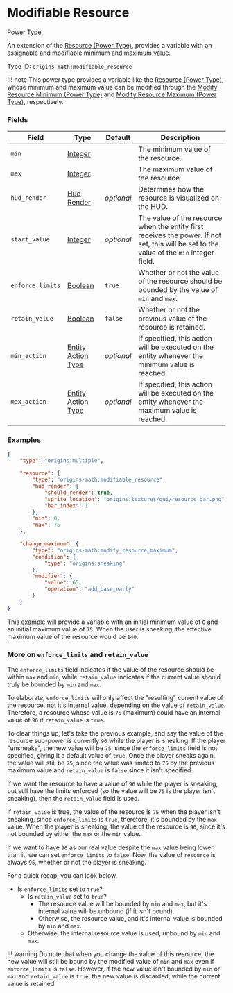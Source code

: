 # Modifiable Resource

[Power Type](../power_types.md)

An extension of the [Resource (Power Type)](https://origins.readthedocs.io/en/latest/types/power_types/resource/), provides a variable with an assignable and modifiable minimum and maximum value.

Type ID: `origins-math:modifiable_resource`

!!! note
    This power type provides a variable like the [Resource (Power Type)](https://origins.readthedocs.io/en/latest/types/power_types/resource/), whose minimum and maximum value can be modified through the [Modify Resource Minimum (Power Type)](./modify_resource_minimum.md) and [Modify Resource Maximum (Power Type)](./modify_resource_maximum.md), respectively.

### Fields

| Field			| Type | Default | Description
|---------------|------|---------|-------------
| `min`				|[Integer](https://origins.readthedocs.io/en/latest/types/data_types/integer/)		|			 | The minimum value of the resource.
| `max`				|[Integer](https://origins.readthedocs.io/en/latest/types/data_types/integer/)		|			 | The maximum value of the resource.
| `hud_render`		|[Hud Render](https://origins.readthedocs.io/en/latest/types/data_types/hud_render/)| _optional_ | Determines how the resource is visualized on the HUD.
| `start_value`		|[Integer](https://origins.readthedocs.io/en/latest/types/data_types/integer/)		| _optional_ | The value of the resource when the entity first receives the power. If not set, this will be set to the value of the `min` integer field.
| `enforce_limits`	|[Boolean](https://origins.readthedocs.io/en/latest/types/data_types/boolean/)		|   `true`	 | Whether or not the value of the resource should be bounded by the value of `min` and `max`. |
| `retain_value`	|[Boolean](https://origins.readthedocs.io/en/latest/types/data_types/boolean/)		|   `false`	 | Whether or not the previous value of the resource is retained. |
| `min_action`		|[Entity Action Type](../entity_action_types.md)									| _optional_ | If specified, this action will be executed on the entity whenever the minimum value is reached.
| `max_action`		|[Entity Action Type](../entity_action_types.md)									| _optional_ | If specified, this action will be executed on the entity whenever the maximum value is reached.

### Examples

```json
{
	"type": "origins:multiple",

	"resource": {
		"type": "origins-math:modifiable_resource",
		"hud_render": {
			"should_render": true,
			"sprite_location": "origins:textures/gui/resource_bar.png",
			"bar_index": 1
		},
		"min": 0,
		"max": 75
	},

	"change_maximum": {
		"type": "origins-math:modify_resource_maximum",
		"condition": {
			"type": "origins:sneaking"
		},
		"modifier": {
			"value": 65,
			"operation": "add_base_early"
		}
	}
}
```

This example will provide a variable with an initial minimum value of `0` and an initial maximum value of `75`. When the user is sneaking, the effective maximum value of the resource would be `140`. 

### More on `enforce_limits` and `retain_value`

The `enforce_limits` field indicates if the value of the resource should be within `max` and `min`, while `retain_value` indicates if the current value should truly be bounded by `min` and `max`.

To elaborate, `enforce_limits` will only affect the "resulting" current value of the resource, not it's internal value, depending on the value of `retain_value`. Therefore, a resource whose value is `75` (maximum) could have an internal value of `96` if `retain_value` is `true`. 

To clear things up, let's take the previous example, and say the value of the resource sub-power is currently `96` while the player is sneaking. If the player "unsneaks", the new value will be `75`, since the `enforce_limits` field is not specified, giving it a default value of `true`. Once the player sneaks again, the value will still be `75`, since the value was limited to `75` by the previous maximum value and `retain_value` is `false` since it isn't specified.

If we want the resource to have a value of `96` while the player is sneaking, but still have the limits enforced (so the value will be `75` is the player isn't sneaking), then the `retain_value` field is used.

If `retain_value` is true, the value of the resource is `75` when the player isn't sneaking, since `enforce_limits` is `true`, therefore, it's bounded by the `max` value. When the player is sneaking, the value of the resource is `96`, since it's not bounded by either the `max` or the `min` value.

If we want to have `96` as our real value despite the `max` value being lower than it, we can set `enforce_limits` to `false`. Now, the value of `resource` is always `96`, whether or not the player is sneaking.

For a quick recap, you can look below.

- Is `enforce_limits` set to `true`?
	- Is `retain_value` set to `true`?
		- The resource value will be bounded by `min` and `max`, but it's internal value will be unbound (if it isn't bound).
		- Otherwise, the resource value, and it's internal value is bounded by `min` and `max`.
	- Otherwise, the internal resource value is used, unbound by `min` and `max`.

!!! warning
	Do note that when you change the value of this resource, the new value will still be bound by the modified value of `min` and `max` even if `enforce_limits` is `false`. However, if the new value isn't bounded by `min` or `max` and `retain_value` is `true`, the new value is discarded, while the current value is retained.